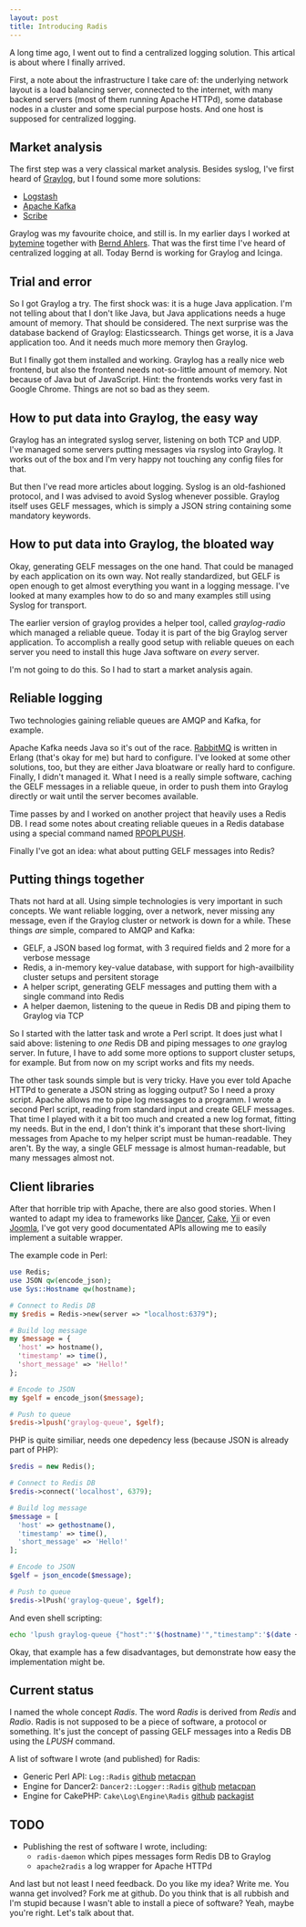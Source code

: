 ```yaml
---
layout: post
title: Introducing Radis
---
```


A long time ago, I went out to find a centralized logging solution.  This
artical is about where I finally arrived.

First, a note about the infrastructure I take care of: the underlying
network layout is a load balancing server, connected to the internet, with
many backend servers (most of them running Apache HTTPd), some database
nodes in a cluster and some special purpose hosts.  And one host is supposed
for centralized logging.

## Market analysis

The first step was a very classical market analysis.  Besides syslog, I've
first heard of [Graylog](http://graylog.com/), but I found some more
solutions:

* [Logstash](https://www.elastic.co/products/logstash)
* [Apache Kafka](https://kafka.apache.org/)
* [Scribe](https://github.com/facebookarchive/scribe)

Graylog was my favourite choice, and still is.  In my earlier days I worked
at [bytemine](https://bytemine.net) together with [Bernd
Ahlers](https://github.com/bernd).  That was the first time I've heard of
centralized logging at all.  Today Bernd is working for Graylog and Icinga.

## Trial and error

So I got Graylog a try.  The first shock was: it is a huge Java application. 
I'm not telling about that I don't like Java, but Java applications needs a
huge amount of memory.  That should be considered.  The next surprise was
the database backend of Graylog: Elasticssearch.  Things get worse, it is a
Java application too.  And it needs much more memory then Graylog.

But I finally got them installed and working.  Graylog has a really nice web
frontend, but also the frontend needs not-so-little amount of memory.  Not
because of Java but of JavaScript.  Hint: the frontends works very fast in
Google Chrome.  Things are not so bad as they seem.

## How to put data into Graylog, the easy way

Graylog has an integrated syslog server, listening on both TCP and UDP. 
I've managed some servers putting messages via rsyslog into Graylog.  It
works out of the box and I'm very happy not touching any config files for
that.

But then I've read more articles about logging.  Syslog is an old-fashioned
protocol, and I was advised to avoid Syslog whenever possible.  Graylog itself
uses GELF messages, which is simply a JSON string containing some mandatory
keywords.

## How to put data into Graylog, the bloated way

Okay, generating GELF messages on the one hand.  That could be managed by
each application on its own way.  Not really standardized, but GELF is open
enough to get almost everything you want in a logging message.  I've looked
at many examples how to do so and many examples still using Syslog for
transport.

The earlier version of graylog provides a helper tool, called
_graylog-radio_ which managed a reliable queue.  Today it is part of the big
Graylog server application.  To accomplish a really good setup with reliable
queues on each server you need to install this huge Java software on _every_
server.

I'm not going to do this. So I had to start a market analysis again.

## Reliable logging

Two technologies gaining reliable queues are AMQP and Kafka, for example.

Apache Kafka needs Java so it's out of the race.
[RabbitMQ](https://www.rabbitmq.com/) is written in Erlang (that's okay for
me) but hard to configure.  I've looked at some other solutions, too, but
they are either Java bloatware or really hard to configure.  Finally, I
didn't managed it.  What I need is a really simple software, caching the
GELF messages in a reliable queue, in order to push them into Graylog
directly or wait until the server becomes available.

Time passes by and I worked on another project that heavily uses a Redis DB. 
I read some notes about creating reliable queues in a Redis database using a
special command named
[RPOPLPUSH](http://redis.io/commands/rpoplpush#pattern-reliable-queue).

Finally I've got an idea: what about putting GELF messages into Redis?

## Putting things together

Thats not hard at all.  Using simple technologies is very important in such
concepts.  We want reliable logging, over a network, never missing any
message, even if the Graylog cluster or network is down for a while.  These
things _are_ simple, compared to AMQP and Kafka:

* GELF, a JSON based log format, with 3 required fields and 2 more for a
  verbose message
* Redis, a in-memory key-value database, with support for
  high-availbility cluster setups and persitent storage
* A helper script, generating GELF messages and putting them with a single
  command into Redis
* A helper daemon, listening to the queue in Redis DB and piping them to
  Graylog via TCP

So I started with the latter task and wrote a Perl script.  It does just
what I said above: listening to _one_ Redis DB and piping messages to _one_
graylog server.  In future, I have to add some more options to support
cluster setups, for example.  But from now on my script works and fits my
needs.

The other task sounds simple but is very tricky.  Have you ever told Apache
HTTPd to generate a JSON string as logging output?  So I need a proxy
script.  Apache allows me to pipe log messages to a programm.  I wrote a
second Perl script, reading from standard input and create GELF messages. 
That time I played with it a bit too much and created a new log format,
fitting my needs.  But in the end, I don't think it's imporant that these
short-living messages from Apache to my helper script must be
human-readable.  They aren't.  By the way, a single GELF message is almost
human-readable, but many messages almost not.

## Client libraries

After that horrible trip with Apache, there are also good stories.  When I
wanted to adapt my idea to frameworks like [Dancer](http://perldancer.org/),
[Cake](http://cakephp.org/), [Yii](http://www.yiiframework.com/) or even
[Joomla](http://www.joomla.org/), I've got very good documentated APIs
allowing me to easily implement a suitable wrapper.

The example code in Perl:

```perl
use Redis;
use JSON qw(encode_json);
use Sys::Hostname qw(hostname);

# Connect to Redis DB
my $redis = Redis->new(server => "localhost:6379");

# Build log message
my $message = {
  'host' => hostname(),
  'timestamp' => time(),
  'short_message' => 'Hello!'
};

# Encode to JSON
my $gelf = encode_json($message);

# Push to queue
$redis->lpush('graylog-queue', $gelf);
```

PHP is quite similiar, needs one depedency less (because JSON is already
part of PHP):

```php
$redis = new Redis();

# Connect to Redis DB
$redis->connect('localhost', 6379);

# Build log message
$message = [
  'host' => gethostname(),
  'timestamp' => time(),
  'short_message' => 'Hello!'
];

# Encode to JSON
$gelf = json_encode($message);

# Push to queue
$redis->lPush('graylog-queue', $gelf);
```

And even shell scripting:

```bash
echo 'lpush graylog-queue {"host":"'$(hostname)'","timestamp":'$(date +%s)',"short_message":"Hello!"}' | redis-cli
```

Okay, that example has a few disadvantages, but demonstrate how easy the
implementation might be.

## Current status

I named the whole concept *Radis*.  The word _Radis_ is derived from _Redis_
and _Radio_.  Radis is not supposed to be a piece of software, a protocol or
something.  It's just the concept of passing GELF messages into a Redis DB
using the _LPUSH_ command.

A list of software I wrote (and published) for Radis:

* Generic Perl API: `Log::Radis`
  [github](https://github.com/zurborg/liblog-radis-perl)
  [metacpan](https://metacpan.org/pod/Log::Radis)
* Engine for Dancer2: `Dancer2::Logger::Radis`
  [github](https://github.com/zurborg/libdancer2-logger-radis-perl)
  [metacpan](https://metacpan.org/pod/Dancer2::Logger::Radis)
* Engine for CakePHP: `Cake\Log\Engine\Radis`
  [github](https://github.com/zurborg/libcake-log-engine-radis-php)
  [packagist](https://packagist.org/packages/zurborg/cake-log-engine-radis)

## TODO

* Publishing the rest of software I wrote, including:
  * `radis-daemon` which pipes messages form Redis DB to Graylog
  * `apache2radis` a log wrapper for Apache HTTPd

And last but not least I need feedback.  Do you like my idea?  Write me. 
You wanna get involved?  Fork me at github.  Do you think that is all
rubbish and I'm stupid because I wasn't able to install a piece of software? 
Yeah, maybe you're right.  Let's talk about that.

